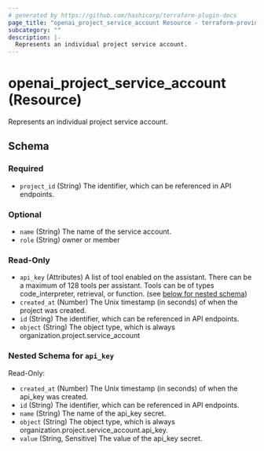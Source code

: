 ```yaml
---
# generated by https://github.com/hashicorp/terraform-plugin-docs
page_title: "openai_project_service_account Resource - terraform-provider-openai"
subcategory: ""
description: |-
  Represents an individual project service account.
---
```


# openai_project_service_account (Resource)

Represents an individual project service account.



<!-- schema generated by tfplugindocs -->
## Schema

### Required

- `project_id` (String) The identifier, which can be referenced in API endpoints.

### Optional

- `name` (String) The name of the service account.
- `role` (String) owner or member

### Read-Only

- `api_key` (Attributes) A list of tool enabled on the assistant. There can be a maximum of 128 tools per assistant. Tools can be of types code_interpreter, retrieval, or function. (see [below for nested schema](#nestedatt--api_key))
- `created_at` (Number) The Unix timestamp (in seconds) of when the project was created.
- `id` (String) The identifier, which can be referenced in API endpoints.
- `object` (String) The object type, which is always organization.project.service_account

<a id="nestedatt--api_key"></a>
### Nested Schema for `api_key`

Read-Only:

- `created_at` (Number) The Unix timestamp (in seconds) of when the api_key was created.
- `id` (String) The identifier, which can be referenced in API endpoints.
- `name` (String) The name of the api_key secret.
- `object` (String) The object type, which is always organization.project.service_account.api_key.
- `value` (String, Sensitive) The value of the api_key secret.
